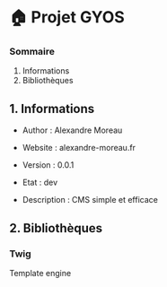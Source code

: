 :house: Projet GYOS
==

### Sommaire #

1. Informations
2. Bibliothèques


## 1. Informations


* Author : Alexandre Moreau

* Website : alexandre-moreau.fr

* Version : 0.0.1

* Etat : dev

* Description : CMS simple et efficace

## 2. Bibliothèques

### Twig #

Template engine


